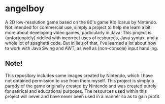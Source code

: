 # angelboy
A 2D low-resolution game based on the 80's game Kid Icarus by Nintendo. 
Not intended for commercial use, simply a project to help me learn a bit more about developing video games, particularly in Java.
This project is (unfortunately) riddled with incorrect uses of resources, Java syntax, and a whole lot of spaghetti code. But in lieu of that, I've learned a lot about how to work with Java Swing and AWT, as well as (non-console) input handling.

## Note!
This repository includes some images created by Nintendo, which I have not obtained permission to use from them myself. 
This project is simply a parody of the game originally created by Nintendo and was created purely for satirical and educational purposes.
The resources used within this project will never and have never been used in a manner so as to gain profit.

